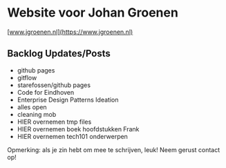 # Website voor Johan Groenen

[www.jgroenen.nl](https://www.jgroenen.nl)

## Backlog Updates/Posts

- github pages
- gitflow
- starefossen/github pages
- Code for Eindhoven
- Enterprise Design Patterns Ideation
- alles open
- cleaning mob
- HIER overnemen tmp files
- HIER overnemen boek hoofdstukken Frank
- HIER overnemen tech101 onderwerpen

Opmerking: als je zin hebt om mee te schrijven, leuk! Neem gerust contact op!